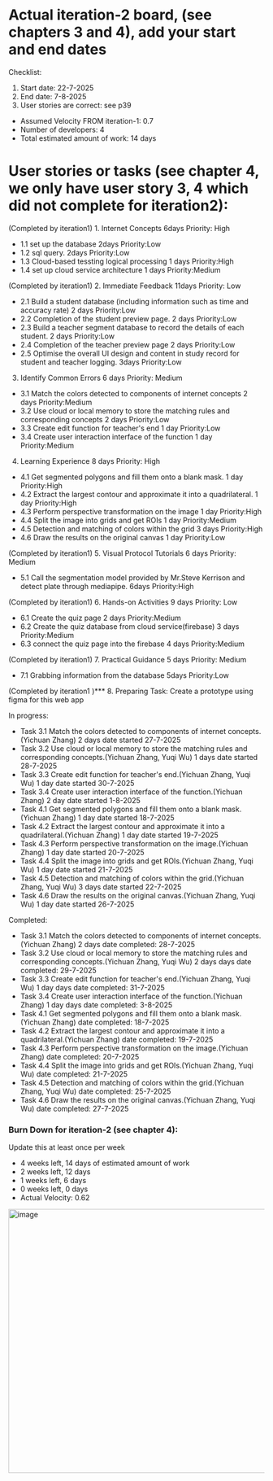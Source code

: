 # Actual iteration-2 board, (see chapters 3 and 4), add your start and end dates 

Checklist: 
1. Start date: 22-7-2025
2. End date: 7-8-2025
3. User stories are correct: see p39

* Assumed Velocity FROM iteration-1: 0.7 
* Number of developers: 4
* Total estimated amount of work: 14 days

# User stories or tasks (see chapter 4, we only have user story 3, 4 which did not complete for iteration2):
(Completed by iteration1) 1. Internet Concepts  6days Priority: High  
  * 1.1 set up the database 2days Priority:Low   
  * 1.2 sql query. 2days Priority:Low  
  * 1.3 Cloud-based tessting logical processing 1 days Priority:High      
  * 1.4 set up cloud service architecture 1 days Priority:Medium

(Completed by iteration1) 2. Immediate Feedback  11days Priority: Low   
  * 2.1 Build a student database (including information such as time and accuracy rate) 2 days Priority:Low   
  * 2.2 Completion of the student preview page. 2 days Priority:Low  
  * 2.3 Build a teacher segment database to record the details of each student.  2 days Priority:Low  
  * 2.4 Completion of the teacher preview page 2 days Priority:Low  
  * 2.5 Optimise the overall UI design and content in study record for student and teacher logging. 3days Priority:Low
    
3. Identify Common Errors  6 days Priority: Medium  
  *  3.1 Match the colors detected to components of internet concepts 2 days Priority:Medium  
  * 3.2 Use cloud or local memory to store the matching rules and corresponding concepts 2 days Priority:Low  
  * 3.3 Create edit function for teacher's end 1 day Priority:Low  
  * 3.4 Create user interaction interface of the function 1 day Priority:Medium

4. Learning Experience 8 days Priority: High  
  * 4.1 Get segmented polygons and fill them onto a blank mask.  1 day Priority:High  
  * 4.2 Extract the largest contour and approximate it into a quadrilateral.  1 day Priority:High  
  * 4.3 Perform perspective transformation on the image  1 day Priority:High  
  * 4.4 Split the image into grids and get ROIs  1 day Priority:Medium  
  * 4.5 Detection and matching of colors within the grid  3 days Priority:High  
  * 4.6 Draw the results on the original canvas  1 day Priority:Low
    
(Completed by iteration1) 5. Visual Protocol Tutorials 6 days Priority: Medium  
  * 5.1 Call the segmentation model provided by Mr.Steve Kerrison and detect plate through mediapipe.  6days Priority:High
         
(Completed by iteration1) 6. Hands-on Activities 9 days Priority: Low        
  * 6.1 Create the quiz page 2 days Priority:Medium  
  * 6.2 Create the quiz database from cloud service(firebase) 3 days Priority:Medium  
  * 6.3 connect the quiz page into the firebase 4 days Priority:Medium
    
(Completed by iteration1) 7. Practical Guidance 5 days Priority: Medium    
  * 7.1 Grabbing information from the database 5days Priority:Low
    
(Completed by iteration1 )*** 8. Preparing Task: Create a prototype using figma for this web app  

In progress:   

* Task 3.1 Match the colors detected to components of internet concepts.(Yichuan Zhang) 2 days date started 27-7-2025  
* Task 3.2 Use cloud or local memory to store the matching rules and corresponding concepts.(Yichuan Zhang, Yuqi Wu) 1 days date started 28-7-2025  
* Task 3.3 Create edit function for teacher's end.(Yichuan Zhang, Yuqi Wu) 1 day date started 30-7-2025  
* Task 3.4 Create user interaction interface of the function.(Yichuan Zhang) 2 day date started 1-8-2025  
* Task 4.1 Get segmented polygons and fill them onto a blank mask.(Yichuan Zhang) 1 day date started 18-7-2025  
* Task 4.2 Extract the largest contour and approximate it into a quadrilateral.(Yichuan Zhang) 1 day date started 19-7-2025  
* Task 4.3 Perform perspective transformation on the image.(Yichuan Zhang) 1 day date started 20-7-2025  
* Task 4.4 Split the image into grids and get ROIs.(Yichuan Zhang, Yuqi Wu) 1 day date started 21-7-2025  
* Task 4.5 Detection and matching of colors within the grid.(Yichuan Zhang, Yuqi Wu) 3 days date started 22-7-2025  
* Task 4.6 Draw the results on the original canvas.(Yichuan Zhang, Yuqi Wu) 1 day date started 26-7-2025  
  
Completed:
* Task 3.1 Match the colors detected to components of internet concepts.(Yichuan Zhang) 2 days date completed: 28-7-2025  
* Task 3.2 Use cloud or local memory to store the matching rules and corresponding concepts.(Yichuan Zhang, Yuqi Wu) 2 days days date completed: 29-7-2025  
* Task 3.3 Create edit function for teacher's end.(Yichuan Zhang, Yuqi Wu) 1 day days date completed: 31-7-2025  
* Task 3.4 Create user interaction interface of the function.(Yichuan Zhang) 1 day days date completed: 3-8-2025  
* Task 4.1 Get segmented polygons and fill them onto a blank mask.(Yichuan Zhang) date completed: 18-7-2025  
* Task 4.2 Extract the largest contour and approximate it into a quadrilateral.(Yichuan Zhang) date completed: 19-7-2025  
* Task 4.3 Perform perspective transformation on the image.(Yichuan Zhang) date completed: 20-7-2025  
* Task 4.4 Split the image into grids and get ROIs.(Yichuan Zhang, Yuqi Wu) date completed: 21-7-2025  
* Task 4.5 Detection and matching of colors within the grid.(Yichuan Zhang, Yuqi Wu) date completed: 25-7-2025  
* Task 4.6 Draw the results on the original canvas.(Yichuan Zhang, Yuqi Wu) date completed: 27-7-2025  


### Burn Down for iteration-2 (see chapter 4):
Update this at least once per week
* 4 weeks left, 14 days of estimated amount of work 
* 2 weeks left, 12 days
* 1 weeks left, 6 days
* 0 weeks left, 0 days
* Actual Velocity: 0.62
<img width="778" height="519" alt="image" src="https://github.com/user-attachments/assets/1495e49c-4b66-4a26-990d-730e31fe6735" />
 
